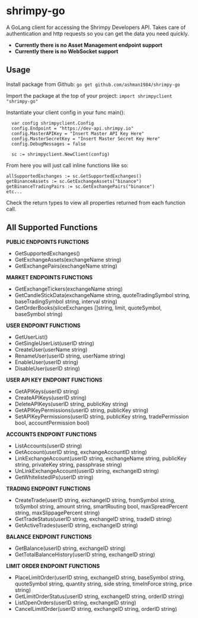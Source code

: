 # shrimpy-go

A GoLang client for accessing the Shrimpy Developers API.
Takes care of authentication and http requests so you can get the data you need quickly.

- **Currently there is no Asset Management endpoint support**
- **Currently there is no WebSocket support**

## Usage

Install package from Github: `go get github.com/ashman1984/shrimpy-go`

Import the package at the top of your project: `import shrimpyclient "shrimpy-go"`

Instantiate your client config in your func main():
  ```
	var config shrimpyclient.Config
	config.Endpoint = "https://dev-api.shrimpy.io"
	config.MasterAPIKey = "Insert Master API Key Here"
	config.MasterSecretKey = "Insert Master Secret Key Here"
	config.DebugMessages = false

	sc := shrimpyclient.NewClient(config)
  ```
  
  From here you will just call inline functions like so:
  ```
  allSupportedExchanges := sc.GetSupportedExchanges()
  getBinanceAssets := sc.GetExchangeAssets("binance")
  getBinanceTradingPairs := sc.GetExchangePairs("binance")
  etc...
  ```
  Check the return types to view all properties returned from each function call.
  
  ## All Supported Functions
  
  **PUBLIC ENDPOINTS FUNCTIONS**
  - GetSupportedExchanges()
  - GetExchangeAssets(exchangeName string)
  - GetExchangePairs(exchangeName string)
  
  **MARKET ENDPOINTS FUNCTIONS**
  - GetExchangeTickers(exchangeName string)
  - GetCandleStickData(exchangeName string, quoteTradingSymbol string, baseTradingSymbol string, interval string)
  - GetOrderBooks(sliceExchanges []string, limit, quoteSymbol, baseSymbol string)
  
  **USER ENDPOINT FUNCTIONS**
  - GetUserList()
  - GetSingleUserList(userID string)
  - CreateUser(userName string)
  - RenameUser(userID string, userName string)
  - EnableUser(userID string)
  - DisableUser(userID string)
  
  **USER API KEY ENDPOINT FUNCTIONS**
  - GetAPIKeys(userID string)
  - CreateAPIKeys(userID string)
  - DeleteAPIKeys(userID string, publicKey string)
  - GetAPIKeyPermissions(userID string, publicKey string)
  - SetAPIKeyPermissions(userID string, publicKey string, tradePermission bool, accountPermission bool)
  
  **ACCOUNTS ENDPOINT FUNCTIONS**
  - ListAccounts(userID string)
  - GetAccount(userID string, exchangeAccountID string)
  - LinkExchangeAccount(userID string, exchangeName string, publicKey string, privateKey string, passphrase string)
  - UnLinkExchangeAccount(userID string, exchangeID string)
  - GetWhitelistedIPs(userID string)
  
  **TRADING ENDPOINT FUNCTIONS**
  - CreateTrade(userID string, exchangeID string, fromSymbol string, toSymbol string, amount string, smartRouting bool, maxSpreadPercent string, maxSlippagePercent string)
  - GetTradeStatus(userID string, exchangeID string, tradeID string)
  - GetActiveTrades(userID string, exchangeID string)
  
  **BALANCE ENDPOINT FUNCTIONS**
  - GetBalance(userID string, exchangeID string)
  - GetTotalBalanceHistory(userID string, exchangeID string)
  
  **LIMIT ORDER ENDPOINT FUNCTIONS**
  - PlaceLimitOrder(userID string, exchangeID string, baseSymbol string, quoteSymbol string, quantity string, side string, timeInForce string, price string)
  - GetLimitOrderStatus(userID string, exchangeID string, orderID string)
  - ListOpenOrders(userID string, exchangeID string)
  - CancelLimitOrder(userID string, exchangeID string, orderID string)
